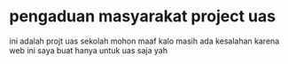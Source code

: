 # pengaduan masyarakat project uas
 ini adalah projt uas sekolah
mohon maaf kalo masih ada kesalahan karena web ini saya buat hanya untuk uas saja yah
